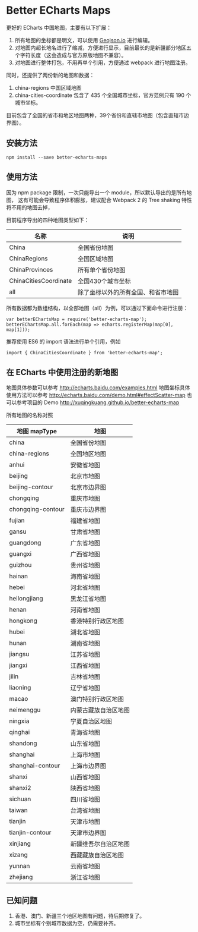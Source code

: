 # Better ECharts Maps

更好的 ECharts 中国地图，主要有以下扩展：

1. 所有地图的坐标都是明文，可以使用 [Geojson.io](http://geojson.io) 进行编辑。
2. 对地图内超长地名进行了缩减，方便进行显示，目前最长的是新疆部分地区五个字符长度（这会造成与官方原版地图不兼容）。
3. 对地图进行整体打包，不用再单个引用，方便通过 webpack 进行地图注册。

同时，还提供了两份新的地图和数据：

1. china-regions 中国区域地图
2. china-cities-coordinate 包含了 435 个全国城市坐标，官方范例只有 190 个城市坐标。

目前包含了全国的省市和地区地图两种，39个省份和直辖市地图（包含直辖市边界图）。

## 安装方法

    npm install --save better-echarts-maps

## 使用方法

因为 npm package 限制，一次只能导出一个 module，所以默认导出的是所有地图，
这有可能会导致程序体积膨胀，建议配合 Webpack 2 的 Tree shaking 特性将不用的地图去掉，

目前程序导出的四种地图类型如下：

| 名称                    | 说明                |
| --------------------- | ----------------- |
| China                 | 全国省份地图            |
| ChinaRegions          | 全国区域地图            |
| ChinaProvinces        | 所有单个省份地图          |
| ChinaCitiesCoordinate | 全国430个城市坐标        |
| all                   | 除了坐标以外的所有全国、和省市地图 |

所有数据都为数组结构，以全部地图（all）为例，可以通过下面命令进行注册：

    var betterEChartsMap = require('better-echarts-map');
    betterEChartsMap.all.forEach(map => echarts.registerMap(map[0], map[1]));

推荐使用 ES6 的 import 语法进行单个引用，例如

    import { ChinaCitiesCoordinate } from 'better-echarts-map';

## 在 ECharts 中使用注册的新地图

地图具体参数可以参考 http://echarts.baidu.com/examples.html
地图坐标具体使用方法可以参考 http://echarts.baidu.com/demo.html#effectScatter-map
也可以参考项目的 Demo http://xuqingkuang.github.io/better-echarts-map

所有地图的名称对照

| 地图 mapType        | 地图         |
| ----------------- | ---------- |
| china             | 全国省份地图     |
| china-regions     | 全国地区地图     |
| anhui             | 安徽省地图      |
| beijing           | 北京市地图      |
| beijing-contour   | 北京市边界图     |
| chongqing         | 重庆市地图      |
| chongqing-contour | 重庆市边界图     |
| fujian            | 福建省地图      |
| gansu             | 甘肃省地图      |
| guangdong         | 广东省地图      |
| guangxi           | 广西省地图      |
| guizhou           | 贵州省地图      |
| hainan            | 海南省地图      |
| hebei             | 河北省地图      |
| heilongjiang      | 黑龙江省地图     |
| henan             | 河南省地图      |
| hongkong          | 香港特别行政区地图  |
| hubei             | 湖北省地图      |
| hunan             | 湖南省地图      |
| jiangsu           | 江苏省地图      |
| jiangxi           | 江西省地图      |
| jilin             | 吉林省地图      |
| liaoning          | 辽宁省地图      |
| macao             | 澳门特别行政区地图  |
| neimenggu         | 内蒙古藏族自治区地图 |
| ningxia           | 宁夏自治区地图    |
| qinghai           | 青海省地图      |
| shandong          | 山东省地图      |
| shanghai          | 上海市地图      |
| shanghai-contour  | 上海市边界图     |
| shanxi            | 山西省地图      |
| shanxi2           | 陕西省地图      |
| sichuan           | 四川省地图      |
| taiwan            | 台湾省地图      |
| tianjin           | 天津市地图      |
| tianjin-contour   | 天津市边界图     |
| xinjiang          | 新疆维吾尔自治区地图 |
| xizang            | 西藏藏族自治区地图  |
| yunnan            | 云南省地图      |
| zhejiang          | 浙江省地图      |

## 已知问题

1. 香港、澳门、新疆三个地区地图有问题，待后期修复了。
2. 城市坐标有个别城市数据为空，仍需要补齐。
